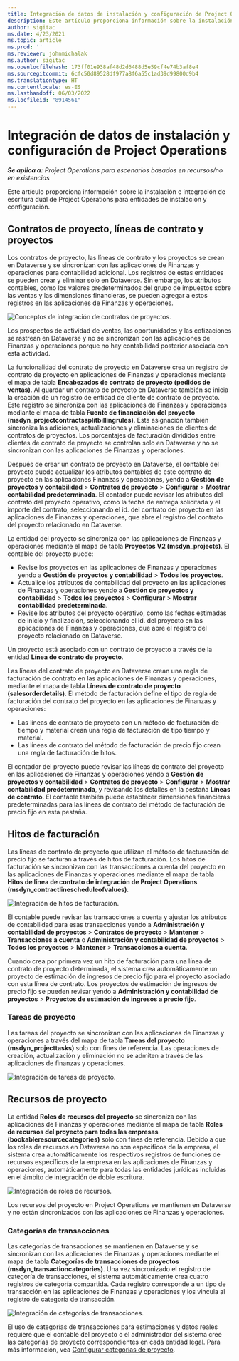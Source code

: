 ```yaml
---
title: Integración de datos de instalación y configuración de Project Operations
description: Este artículo proporciona información sobre la instalación y configuración de mapas de escritura dual de Project Operations.
author: sigitac
ms.date: 4/23/2021
ms.topic: article
ms.prod: ''
ms.reviewer: johnmichalak
ms.author: sigitac
ms.openlocfilehash: 173ff01e938af48d2d6488d5e59cf4e74b3af8e4
ms.sourcegitcommit: 6cfc50d89528df977a8f6a55c1ad39d99800d9b4
ms.translationtype: HT
ms.contentlocale: es-ES
ms.lasthandoff: 06/03/2022
ms.locfileid: "8914561"
---
```

# <a name="project-operations-setup-and-configuration-data-integration"></a>Integración de datos de instalación y configuración de Project Operations

_**Se aplica a:** Project Operations para escenarios basados en recursos/no en existencias_

Este artículo proporciona información sobre la instalación e integración de escritura dual de Project Operations para entidades de instalación y configuración.

## <a name="project-contracts-contract-lines-and-projects"></a>Contratos de proyecto, líneas de contrato y proyectos

Los contratos de proyecto, las líneas de contrato y los proyectos se crean en Dataverse y se sincronizan con las aplicaciones de Finanzas y operaciones para contabilidad adicional. Los registros de estas entidades se pueden crear y eliminar solo en Dataverse. Sin embargo, los atributos contables, como los valores predeterminados del grupo de impuestos sobre las ventas y las dimensiones financieras, se pueden agregar a estos registros en las aplicaciones de Finanzas y operaciones.

  ![Conceptos de integración de contratos de proyectos.](./media/1ProjectContract.jpg)

Los prospectos de actividad de ventas, las oportunidades y las cotizaciones se rastrean en Dataverse y no se sincronizan con las aplicaciones de Finanzas y operaciones porque no hay contabilidad posterior asociada con esta actividad.

La funcionalidad del contrato de proyecto en Dataverse crea un registro de contrato de proyecto en aplicaciones de Finanzas y operaciones mediante el mapa de tabla **Encabezados de contrato de proyecto (pedidos de ventas)**. Al guardar un contrato de proyecto en Dataverse también se inicia la creación de un registro de entidad de cliente de contrato de proyecto. Este registro se sincroniza con las aplicaciones de Finanzas y operaciones mediante el mapa de tabla **Fuente de financiación del proyecto (msdyn\_projectcontractssplitbillingrules)**. Esta asignación también sincroniza las adiciones, actualizaciones y eliminaciones de clientes de contratos de proyectos. Los porcentajes de facturación divididos entre clientes de contrato de proyecto se controlan solo en Dataverse y no se sincronizan con las aplicaciones de Finanzas y operaciones.

Después de crear un contrato de proyecto en Dataverse, el contable del proyecto puede actualizar los atributos contables de este contrato de proyecto en las aplicaciones Finanzas y operaciones, yendo a **Gestión de proyectos y contabilidad** > **Contratos de proyecto** > **Configurar** > **Mostrar contabilidad predeterminada**. El contador puede revisar los atributos del contrato del proyecto operativo, como la fecha de entrega solicitada y el importe del contrato, seleccionando el id. del contrato del proyecto en las aplicaciones de Finanzas y operaciones, que abre el registro del contrato del proyecto relacionado en Dataverse.

La entidad del proyecto se sincroniza con las aplicaciones de Finanzas y operaciones mediante el mapa de tabla **Proyectos V2 (msdyn\_projects)**. El contable del proyecto puede:

  - Revise los proyectos en las aplicaciones de Finanzas y operaciones yendo a **Gestión de proyectos y contabilidad** > **Todos los proyectos**. 
  - Actualice los atributos de contabilidad del proyecto en las aplicaciones de Finanzas y operaciones yendo a **Gestión de proyectos y contabilidad** > **Todos los proyectos** > **Configurar** > **Mostrar contabilidad predeterminada**.  
  - Revise los atributos del proyecto operativo, como las fechas estimadas de inicio y finalización, seleccionando el id. del proyecto en las aplicaciones de Finanzas y operaciones, que abre el registro del proyecto relacionado en Dataverse.

Un proyecto está asociado con un contrato de proyecto a través de la entidad **Línea de contrato de proyecto**.

Las líneas del contrato de proyecto en Dataverse crean una regla de facturación de contrato en las aplicaciones de Finanzas y operaciones, mediante el mapa de tabla **Líneas de contrato de proyecto (salesorderdetails)**. El método de facturación define el tipo de regla de facturación del contrato del proyecto en las aplicaciones de Finanzas y operaciones:

  - Las líneas de contrato de proyecto con un método de facturación de tiempo y material crean una regla de facturación de tipo tiempo y material.
  - Las líneas de contrato del método de facturación de precio fijo crean una regla de facturación de hitos.

El contador del proyecto puede revisar las líneas de contrato del proyecto en las aplicaciones de Finanzas y operaciones yendo a **Gestión de proyectos y contabilidad** > **Contratos de proyecto** > **Configurar** > **Mostrar contabilidad predeterminada**, y revisando los detalles en la pestaña **Líneas de contrato**. El contable también puede establecer dimensiones financieras predeterminadas para las líneas de contrato del método de facturación de precio fijo en esta pestaña.

## <a name="billing-milestones"></a>Hitos de facturación

Las líneas de contrato de proyecto que utilizan el método de facturación de precio fijo se facturan a través de hitos de facturación. Los hitos de facturación se sincronizan con las transacciones a cuenta del proyecto en las aplicaciones de Finanzas y operaciones mediante el mapa de tabla **Hitos de línea de contrato de integración de Project Operations (msdyn\_contractlinescheduleofvalues)**.

  ![Integración de hitos de facturación.](./media/2Milestones.jpg)

El contable puede revisar las transacciones a cuenta y ajustar los atributos de contabilidad para esas transacciones yendo a **Administración y contabilidad de proyectos** > **Contratos de proyecto** > **Mantener** > **Transacciones a cuenta** o **Administración y contabilidad de proyectos** > **Todos los proyectos** > **Mantener** > **Transacciones a cuenta**.

Cuando crea por primera vez un hito de facturación para una línea de contrato de proyecto determinada, el sistema crea automáticamente un proyecto de estimación de ingresos de precio fijo para el proyecto asociado con esta línea de contrato. Los proyectos de estimación de ingresos de precio fijo se pueden revisar yendo a **Administración y contabilidad de proyectos** > **Proyectos de estimación de ingresos a precio fijo**.

### <a name="project-tasks"></a>Tareas de proyecto

Las tareas del proyecto se sincronizan con las aplicaciones de Finanzas y operaciones a través del mapa de tabla **Tareas del proyecto (msdyn\_projecttasks)** solo con fines de referencia. Las operaciones de creación, actualización y eliminación no se admiten a través de las aplicaciones de finanzas y operaciones.

  ![Integración de tareas de proyecto.](./media/3Tasks.jpg)

## <a name="project-resources"></a>Recursos de proyecto

La entidad **Roles de recursos del proyecto** se sincroniza con las aplicaciones de Finanzas y operaciones mediante el mapa de tabla **Roles de recursos del proyecto para todas las empresas (bookableresourcecategories)** solo con fines de referencia. Debido a que los roles de recursos en Dataverse no son específicos de la empresa, el sistema crea automáticamente los respectivos registros de funciones de recursos específicos de la empresa en las aplicaciones de Finanzas y operaciones, automáticamente para todas las entidades jurídicas incluidas en el ámbito de integración de doble escritura.

![Integración de roles de recursos.](./media/5Resources.jpg)

Los recursos del proyecto en Project Operations se mantienen en Dataverse y no están sincronizados con las aplicaciones de Finanzas y operaciones.

### <a name="transaction-categories"></a>Categorías de transacciones

Las categorías de transacciones se mantienen en Dataverse y se sincronizan con las aplicaciones de Finanzas y operaciones mediante el mapa de tabla **Categorías de transacciones de proyectos (msdyn\_transactioncategories)**. Una vez sincronizado el registro de categoría de transacciones, el sistema automáticamente crea cuatro registros de categoría compartida. Cada registro corresponde a un tipo de transacción en las aplicaciones de Finanzas y operaciones y los vincula al registro de categoría de transacción.

![Integración de categorías de transacciones.](./media/4TransactionCategories.jpg)

El uso de categorías de transacciones para estimaciones y datos reales requiere que el contable del proyecto o el administrador del sistema cree las categorías de proyecto correspondientes en cada entidad legal. Para más información, vea [Configurar categorías de proyecto](../project-accounting/configure-project-categories.md).
